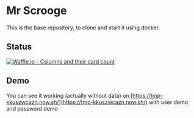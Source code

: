 # Mr Scrooge
This is the base repository, to clone and start it using docker. 

## Status
[![Waffle.io - Columns and their card count](https://badge.waffle.io/Dracks/finances.png?columns=all)](https://waffle.io/Dracks/finances?utm_source=badge)

## Demo
You can see it working (actually without data) on [https://tmp-kkuszwcazn.now.sh/](https://tmp-kkuszwcazn.now.sh/) with user demo and password demo
